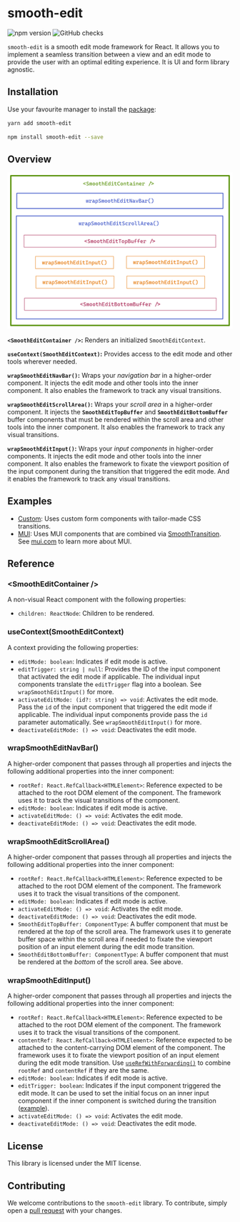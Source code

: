 # smooth-edit

![npm version](https://badgen.net/npm/v/smooth-edit?icon=npm&label)
![GitHub checks](https://badgen.net/github/checks/teamrevin/smooth-edit/publish?icon=github&label=GitHub)

`smooth-edit` is a smooth edit mode framework for React. It allows you to implement a seamless transition between a view and an edit mode to provide the user with an optimal editing experience. It is UI and form library agnostic.

## Installation

Use your favourite manager to install the [package](https://www.npmjs.com/package/smooth-edit):

```sh
yarn add smooth-edit
```

```sh
npm install smooth-edit --save
```

## Overview

![Overview](README.assets/overview.png)

**`<SmoothEditContainer />`:** Renders an initialized `SmoothEditContext`.

**`useContext(SmoothEditContext)`:** Provides access to the edit mode and other tools wherever needed.

**`wrapSmoothEditNavBar()`:** Wraps your _navigation bar_ in a higher-order component. It injects the edit mode and other tools into the inner component. It also enables the framework to track any visual transitions.

**`wrapSmoothEditScrollArea()`:** Wraps your _scroll area_ in a higher-order component. It injects the **`SmoothEditTopBuffer`** and **`SmoothEditBottomBuffer`** buffer components that must be rendered within the scroll area and other tools into the inner component. It also enables the framework to track any visual transitions.

**`wrapSmoothEditInput()`:** Wraps your _input components_ in higher-order components. It injects the edit mode and other tools into the inner component. It also enables the framework to fixate the viewport position of the input component during the transition that triggered the edit mode. And it enables the framework to track any visual transitions.

## Examples

-   [Custom](examples/custom): Uses custom form components with tailor-made CSS transitions.
-   [MUI](examples/mui): Uses MUI components that are combined via [SmoothTransition](https://www.npmjs.com/package/smooth-transition). See [mui.com](https://mui.com/) to learn more about MUI.

## Reference

### &lt;SmoothEditContainer /&gt;

A non-visual React component with the following properties:

-   `children: ReactNode`: Children to be rendered.

### useContext(SmoothEditContext)

A context providing the following properties:

-   `editMode: boolean`: Indicates if edit mode is active.
-   `editTrigger: string | null`: Provides the ID of the input component that activated the edit mode if applicable. The individual input components translate the `editTrigger` flag into a boolean. See `wrapSmoothEditInput()` for more.
-   `activateEditMode: (id?: string) => void`: Activates the edit mode. Pass the `id` of the input component that triggered the edit mode if applicable. The individual input components provide pass the `id` parameter automatically. See `wrapSmoothEditInput()` for more.
-   `deactivateEditMode: () => void`: Deactivates the edit mode.

### wrapSmoothEditNavBar()

A higher-order component that passes through all properties and injects the following additional properties into the inner component:

-   `rootRef: React.RefCallback<HTMLElement>`: Reference expected to be attached to the root DOM element of the component. The framework uses it to track the visual transitions of the component.
-   `editMode: boolean`: Indicates if edit mode is active.
-   `activateEditMode: () => void`: Activates the edit mode.
-   `deactivateEditMode: () => void`: Deactivates the edit mode.

### wrapSmoothEditScrollArea()

A higher-order component that passes through all properties and injects the following additional properties into the inner component:

-   `rootRef: React.RefCallback<HTMLElement>`: Reference expected to be attached to the root DOM element of the component. The framework uses it to track the visual transitions of the component.
-   `editMode: boolean`: Indicates if edit mode is active.
-   `activateEditMode: () => void`: Activates the edit mode.
-   `deactivateEditMode: () => void`: Deactivates the edit mode.
-   `SmoothEditTopBuffer: ComponentType`: A buffer component that must be rendered at the _top_ of the scroll area. The framework uses it to generate buffer space within the scroll area if needed to fixate the viewport position of an input element during the edit mode transition.
-   `SmoothEditBottomBuffer: ComponentType`: A buffer component that must be rendered at the _bottom_ of the scroll area. See above.

### wrapSmoothEditInput()

A higher-order component that passes through all properties and injects the following additional properties into the inner component:

-   `rootRef: React.RefCallback<HTMLElement>`: Reference expected to be attached to the root DOM element of the component. The framework uses it to track the visual transitions of the component.
-   `contentRef: React.RefCallback<HTMLElement>`: Reference expected to be attached to the content-carrying DOM element of the component. The framework uses it to fixate the viewport position of an input element during the edit mode transition. Use [`useRefWithForwarding()`](https://www.npmjs.com/package/use-ref-with-forwarding) to combine `rootRef` and `contentRef` if they are the same.
-   `editMode: boolean`: Indicates if edit mode is active.
-   `editTrigger: boolean`: Indicates if the input component triggered the edit mode. It can be used to set the initial focus on an inner input component if the inner component is switched during the transition ([example](examples/mui/src/Content/ContentBody.tsx)).
-   `activateEditMode: () => void`: Activates the edit mode.
-   `deactivateEditMode: () => void`: Deactivates the edit mode.

## License

This library is licensed under the MIT license.

## Contributing

We welcome contributions to the `smooth-edit` library. To contribute, simply open a [pull request](https://github.com/teamrevin/smooth-edit/pulls) with your changes.
